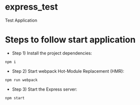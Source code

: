 # express_test
Test Application

# Steps to follow start application

- Step 1) Install the project dependencies:

```bash
npm i
```

- Step 2) Start webpack Hot-Module Replacement (HMR):

```bash
npm run webpack
```

- Step 3) Start the Express server:

```bash
npm start
